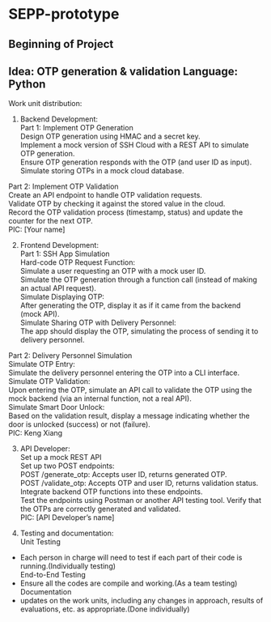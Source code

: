 # SEPP-prototype
Beginning of Project
---------------------------------------
Idea: OTP generation & validation
Language: Python
---------------------------------------
Work unit distribution:

1. Backend Development:<br>
Part 1: Implement OTP Generation<br>
Design OTP generation using HMAC and a secret key.<br>
Implement a mock version of SSH Cloud with a REST API to simulate OTP generation.<br>
Ensure OTP generation responds with the OTP (and user ID as input).<br>
Simulate storing OTPs in a mock cloud database.<br>

Part 2: Implement OTP Validation<br>
Create an API endpoint to handle OTP validation requests.<br>
Validate OTP by checking it against the stored value in the cloud.<br>
Record the OTP validation process (timestamp, status) and update the counter for the next OTP.<br>
PIC: [Your name]<br>

2. Frontend Development:<br>
Part 1: SSH App Simulation<br>
Hard-code OTP Request Function:<br>
Simulate a user requesting an OTP with a mock user ID.<br>
Simulate the OTP generation through a function call (instead of making an actual API request).<br>
Simulate Displaying OTP:<br>
After generating the OTP, display it as if it came from the backend (mock API).<br>
Simulate Sharing OTP with Delivery Personnel:<br>
The app should display the OTP, simulating the process of sending it to delivery personnel.<br>

Part 2: Delivery Personnel Simulation<br>
Simulate OTP Entry:<br>
Simulate the delivery personnel entering the OTP into a CLI interface.<br>
Simulate OTP Validation:<br>
Upon entering the OTP, simulate an API call to validate the OTP using the mock backend (via an internal function, not a real API).<br>
Simulate Smart Door Unlock:<br>
Based on the validation result, display a message indicating whether the door is unlocked (success) or not (failure).<br>
PIC: Keng Xiang<br>

3. API Developer:<br>
Set up a mock REST API<br>
Set up two POST endpoints:<br>
POST /generate_otp: Accepts user ID, returns generated OTP.<br>
POST /validate_otp: Accepts OTP and user ID, returns validation status.<br>
Integrate backend OTP functions into these endpoints.<br>
Test the endpoints using Postman or another API testing tool. Verify that the OTPs are correctly generated and validated.<br>
PIC: [API Developer’s name]<br>

4. Testing and documentation:<br>
Unit Testing<br>
* Each person in charge will need to test if each part of their code is running.(Individually testing)<br>
End-to-End Testing<br>
* Ensure all the codes are compile and working.(As a team testing)<br>
Documentation<br>
* updates on the work units, including any changes in approach, results of evaluations, etc. as appropriate.(Done individually)<br>




